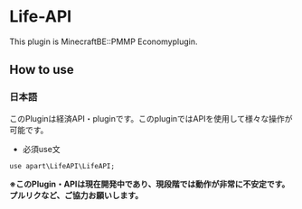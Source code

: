 # Life-API
This plugin is MinecraftBE::PMMP Economyplugin.  

## How to use

### 日本語
このPluginは経済API・pluginです。このpluginではAPIを使用して様々な操作が可能です。  
- 必須use文
```
use apart\LifeAPI\LifeAPI;
```
**※このPlugin・APIは現在開発中であり、現段階では動作が非常に不安定です。プルリクなど、ご協力お願いします。**
